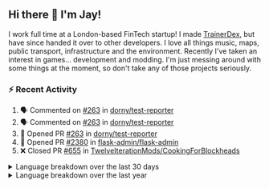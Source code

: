 ## Hi there 👋 I'm Jay!
I work full time at a London-based FinTech startup! I made [TrainerDex](https://www.github.com/TrainerDex), but have since handed it over to other developers. I love all things music, maps, public transport, infrastructure and the environment. Recently I've taken an interest in games... development and modding. I'm just messing around with some things at the moment, so don't take any of those projects seriously.

### :zap: Recent Activity

<!--START_SECTION:activity-->
1. 🗣 Commented on [#263](https://github.com/dorny/test-reporter/pull/263#issuecomment-1731931444) in [dorny/test-reporter](https://github.com/dorny/test-reporter)
2. 🗣 Commented on [#263](https://github.com/dorny/test-reporter/pull/263#issuecomment-1730273051) in [dorny/test-reporter](https://github.com/dorny/test-reporter)
3. 💪 Opened PR [#263](https://github.com/dorny/test-reporter/pull/263) in [dorny/test-reporter](https://github.com/dorny/test-reporter)
4. 💪 Opened PR [#2380](https://github.com/flask-admin/flask-admin/pull/2380) in [flask-admin/flask-admin](https://github.com/flask-admin/flask-admin)
5. ❌ Closed PR [#655](https://github.com/TwelveIterationMods/CookingForBlockheads/pull/655) in [TwelveIterationMods/CookingForBlockheads](https://github.com/TwelveIterationMods/CookingForBlockheads)
<!--END_SECTION:activity-->

<details>
  <summary>Language breakdown over the last 30 days</summary>
  
  [<img src="https://wakatime.com/share/@TurnrDev/4142a9ac-7325-4d2f-a2bb-ec199b5c798c.svg" alt="A graph showing a rundown of my languages used in the past 30 days. Unforunately, I am unable to autogen alt headers for this at the moment."/>](https://wakatime.com/@TurnrDev)
</details>

<details>
  <summary>Language breakdown over the last year</summary>
  
  [<img src="https://github-readme-stats.vercel.app/api/wakatime?username=TurnrDev&layout=compact" alt="A graph showing a rundown of my languages used in the past year. Unforunately, I am unable to autogen alt headers for this at the moment." />](https://wakatime.com/@TurnrDev)
</details>
